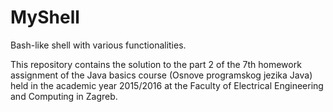 # MyShell
Bash-like shell with various functionalities.

This repository contains the solution to the part 2 of the 7th homework assignment of the Java basics course (Osnove programskog jezika Java) held in the academic year 2015/2016 at the Faculty of Electrical Engineering and Computing in Zagreb.
